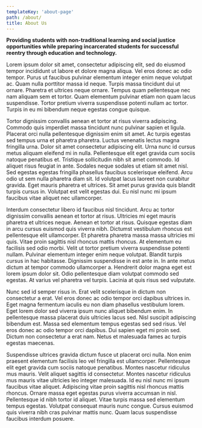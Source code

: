 ```yaml
---
templateKey: 'about-page'
path: /about/
title: About Us
---
```


**Providing  students with non-traditional learning and social justice opportunities while preparing incarcerated students for successful reentry through education and technology.**

Lorem ipsum dolor sit amet, consectetur adipiscing elit, sed do eiusmod tempor incididunt ut labore et dolore magna aliqua. Vel eros donec ac odio tempor. Purus ut faucibus pulvinar elementum integer enim neque volutpat ac. Quam nulla porttitor massa id neque. Turpis massa tincidunt dui ut ornare. Pharetra et ultrices neque ornare. Tempus quam pellentesque nec nam aliquam sem et tortor. Quam elementum pulvinar etiam non quam lacus suspendisse. Tortor pretium viverra suspendisse potenti nullam ac tortor. Turpis in eu mi bibendum neque egestas congue quisque.

Tortor dignissim convallis aenean et tortor at risus viverra adipiscing. Commodo quis imperdiet massa tincidunt nunc pulvinar sapien et ligula. Placerat orci nulla pellentesque dignissim enim sit amet. Ac turpis egestas sed tempus urna et pharetra pharetra. Luctus venenatis lectus magna fringilla urna. Dolor sit amet consectetur adipiscing elit. Urna nunc id cursus metus aliquam eleifend mi in nulla. Pellentesque elit eget gravida cum sociis natoque penatibus et. Tristique sollicitudin nibh sit amet commodo. Id aliquet risus feugiat in ante. Sodales neque sodales ut etiam sit amet nisl. Sed egestas egestas fringilla phasellus faucibus scelerisque eleifend. Arcu odio ut sem nulla pharetra diam sit. Id volutpat lacus laoreet non curabitur gravida. Eget mauris pharetra et ultrices. Sit amet purus gravida quis blandit turpis cursus in. Volutpat est velit egestas dui. Eu nisl nunc mi ipsum faucibus vitae aliquet nec ullamcorper.

Interdum consectetur libero id faucibus nisl tincidunt. Arcu ac tortor dignissim convallis aenean et tortor at risus. Ultricies mi eget mauris pharetra et ultrices neque. Aenean et tortor at risus. Quisque egestas diam in arcu cursus euismod quis viverra nibh. Dictumst vestibulum rhoncus est pellentesque elit ullamcorper. Et pharetra pharetra massa massa ultricies mi quis. Vitae proin sagittis nisl rhoncus mattis rhoncus. At elementum eu facilisis sed odio morbi. Velit ut tortor pretium viverra suspendisse potenti nullam. Pulvinar elementum integer enim neque volutpat. Blandit turpis cursus in hac habitasse. Dignissim suspendisse in est ante in. In ante metus dictum at tempor commodo ullamcorper a. Hendrerit dolor magna eget est lorem ipsum dolor sit. Odio pellentesque diam volutpat commodo sed egestas. At varius vel pharetra vel turpis. Lacinia at quis risus sed vulputate.

Nunc sed id semper risus in. Erat velit scelerisque in dictum non consectetur a erat. Vel eros donec ac odio tempor orci dapibus ultrices in. Eget magna fermentum iaculis eu non diam phasellus vestibulum lorem. Eget lorem dolor sed viverra ipsum nunc aliquet bibendum enim. In pellentesque massa placerat duis ultricies lacus sed. Nisl suscipit adipiscing bibendum est. Massa sed elementum tempus egestas sed sed risus. Vel eros donec ac odio tempor orci dapibus. Dui sapien eget mi proin sed. Dictum non consectetur a erat nam. Netus et malesuada fames ac turpis egestas maecenas.

Suspendisse ultrices gravida dictum fusce ut placerat orci nulla. Non enim praesent elementum facilisis leo vel fringilla est ullamcorper. Pellentesque elit eget gravida cum sociis natoque penatibus. Montes nascetur ridiculus mus mauris. Velit aliquet sagittis id consectetur. Montes nascetur ridiculus mus mauris vitae ultricies leo integer malesuada. Id eu nisl nunc mi ipsum faucibus vitae aliquet. Adipiscing vitae proin sagittis nisl rhoncus mattis rhoncus. Ornare massa eget egestas purus viverra accumsan in nisl. Pellentesque id nibh tortor id aliquet. Vitae turpis massa sed elementum tempus egestas. Volutpat consequat mauris nunc congue. Cursus euismod quis viverra nibh cras pulvinar mattis nunc. Quam lacus suspendisse faucibus interdum posuere.
